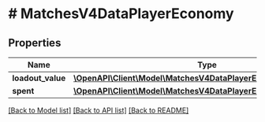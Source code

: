 # # MatchesV4DataPlayerEconomy

## Properties

Name | Type | Description | Notes
------------ | ------------- | ------------- | -------------
**loadout_value** | [**\OpenAPI\Client\Model\MatchesV4DataPlayerEconomyLoadoutValue**](MatchesV4DataPlayerEconomyLoadoutValue.md) |  |
**spent** | [**\OpenAPI\Client\Model\MatchesV4DataPlayerEconomySpent**](MatchesV4DataPlayerEconomySpent.md) |  |

[[Back to Model list]](../../README.md#models) [[Back to API list]](../../README.md#endpoints) [[Back to README]](../../README.md)
